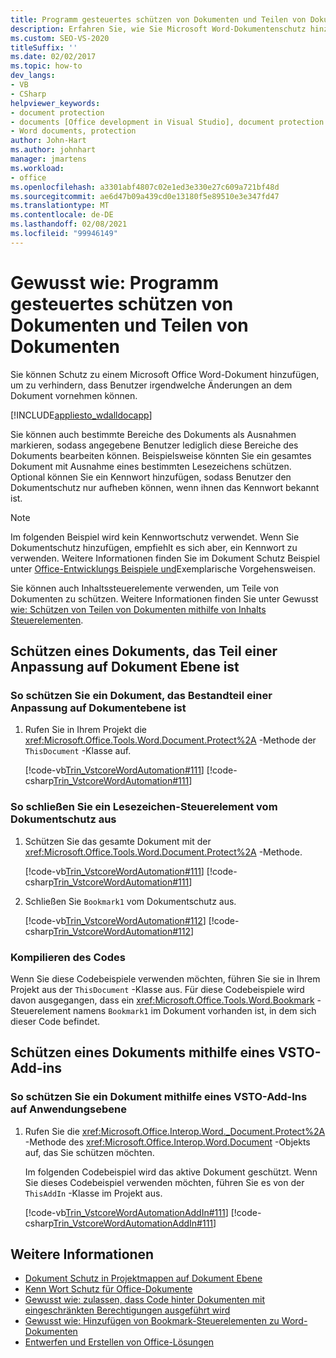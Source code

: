 ```yaml
---
title: Programm gesteuertes schützen von Dokumenten und Teilen von Dokumenten
description: Erfahren Sie, wie Sie Microsoft Word-Dokumentenschutz hinzufügen können, um zu verhindern, dass Benutzer Änderungen an dem Dokument vornehmen können.
ms.custom: SEO-VS-2020
titleSuffix: ''
ms.date: 02/02/2017
ms.topic: how-to
dev_langs:
- VB
- CSharp
helpviewer_keywords:
- document protection
- documents [Office development in Visual Studio], document protection
- Word documents, protection
author: John-Hart
ms.author: johnhart
manager: jmartens
ms.workload:
- office
ms.openlocfilehash: a3301abf4807c02e1ed3e330e27c609a721bf48d
ms.sourcegitcommit: ae6d47b09a439cd0e13180f5e89510e3e347fd47
ms.translationtype: MT
ms.contentlocale: de-DE
ms.lasthandoff: 02/08/2021
ms.locfileid: "99946149"
---
```

# <a name="how-to-programmatically-protect-documents-and-parts-of-documents"></a>Gewusst wie: Programm gesteuertes schützen von Dokumenten und Teilen von Dokumenten
  Sie können Schutz zu einem Microsoft Office Word-Dokument hinzufügen, um zu verhindern, dass Benutzer irgendwelche Änderungen an dem Dokument vornehmen können.

 [!INCLUDE[appliesto_wdalldocapp](../vsto/includes/appliesto-wdalldocapp-md.md)]

 Sie können auch bestimmte Bereiche des Dokuments als Ausnahmen markieren, sodass angegebene Benutzer lediglich diese Bereiche des Dokuments bearbeiten können. Beispielsweise könnten Sie ein gesamtes Dokument mit Ausnahme eines bestimmten Lesezeichens schützen. Optional können Sie ein Kennwort hinzufügen, sodass Benutzer den Dokumentschutz nur aufheben können, wenn ihnen das Kennwort bekannt ist.

> [!NOTE]
> Im folgenden Beispiel wird kein Kennwortschutz verwendet. Wenn Sie Dokumentschutz hinzufügen, empfiehlt es sich aber, ein Kennwort zu verwenden. Weitere Informationen finden Sie im Dokument Schutz Beispiel unter [Office-Entwicklungs Beispiele und](../vsto/office-development-samples-and-walkthroughs.md)Exemplarische Vorgehensweisen.

 Sie können auch Inhaltssteuerelemente verwenden, um Teile von Dokumenten zu schützen. Weitere Informationen finden Sie unter Gewusst [wie: Schützen von Teilen von Dokumenten mithilfe von Inhalts Steuerelementen](../vsto/how-to-protect-parts-of-documents-by-using-content-controls.md).

## <a name="protect-a-document-that-is-part-of-a-document-level-customization"></a>Schützen eines Dokuments, das Teil einer Anpassung auf Dokument Ebene ist

### <a name="to-protect-a-document-that-is-part-of-a-document-level-customization"></a>So schützen Sie ein Dokument, das Bestandteil einer Anpassung auf Dokumentebene ist

1. Rufen Sie in Ihrem Projekt die <xref:Microsoft.Office.Tools.Word.Document.Protect%2A> -Methode der `ThisDocument` -Klasse auf.

     [!code-vb[Trin_VstcoreWordAutomation#111](../vsto/codesnippet/VisualBasic/Trin_VstcoreWordAutomationVB/ThisDocument.vb#111)]
     [!code-csharp[Trin_VstcoreWordAutomation#111](../vsto/codesnippet/CSharp/Trin_VstcoreWordAutomationCS/ThisDocument.cs#111)]

### <a name="to-exclude-a-bookmark-control-from-document-protection"></a>So schließen Sie ein Lesezeichen-Steuerelement vom Dokumentschutz aus

1. Schützen Sie das gesamte Dokument mit der <xref:Microsoft.Office.Tools.Word.Document.Protect%2A> -Methode.

     [!code-vb[Trin_VstcoreWordAutomation#111](../vsto/codesnippet/VisualBasic/Trin_VstcoreWordAutomationVB/ThisDocument.vb#111)]
     [!code-csharp[Trin_VstcoreWordAutomation#111](../vsto/codesnippet/CSharp/Trin_VstcoreWordAutomationCS/ThisDocument.cs#111)]

2. Schließen Sie `Bookmark1` vom Dokumentschutz aus.

     [!code-vb[Trin_VstcoreWordAutomation#112](../vsto/codesnippet/VisualBasic/Trin_VstcoreWordAutomationVB/ThisDocument.vb#112)]
     [!code-csharp[Trin_VstcoreWordAutomation#112](../vsto/codesnippet/CSharp/Trin_VstcoreWordAutomationCS/ThisDocument.cs#112)]

### <a name="compile-the-code"></a>Kompilieren des Codes
 Wenn Sie diese Codebeispiele verwenden möchten, führen Sie sie in Ihrem Projekt aus der `ThisDocument` -Klasse aus. Für diese Codebeispiele wird davon ausgegangen, dass ein <xref:Microsoft.Office.Tools.Word.Bookmark> -Steuerelement namens `Bookmark1` im Dokument vorhanden ist, in dem sich dieser Code befindet.

## <a name="protect-a-document-by-using-a-vsto-add-in"></a>Schützen eines Dokuments mithilfe eines VSTO-Add-ins

### <a name="to-protect-a-document-by-using-an-application-level-vsto-add-in"></a>So schützen Sie ein Dokument mithilfe eines VSTO-Add-Ins auf Anwendungsebene

1. Rufen Sie die <xref:Microsoft.Office.Interop.Word._Document.Protect%2A> -Methode des <xref:Microsoft.Office.Interop.Word.Document> -Objekts auf, das Sie schützen möchten.

     Im folgenden Codebeispiel wird das aktive Dokument geschützt. Wenn Sie dieses Codebeispiel verwenden möchten, führen Sie es von der `ThisAddIn` -Klasse im Projekt aus.

     [!code-vb[Trin_VstcoreWordAutomationAddIn#111](../vsto/codesnippet/VisualBasic/Trin_VstcoreWordAutomationAddIn/ThisAddIn.vb#111)]
     [!code-csharp[Trin_VstcoreWordAutomationAddIn#111](../vsto/codesnippet/CSharp/Trin_VstcoreWordAutomationAddIn/ThisAddIn.cs#111)]

## <a name="see-also"></a>Weitere Informationen
- [Dokument Schutz in Projektmappen auf Dokument Ebene](../vsto/document-protection-in-document-level-solutions.md)
- [Kenn Wort Schutz für Office-Dokumente](../vsto/password-protection-on-office-documents.md)
- [Gewusst wie: zulassen, dass Code hinter Dokumenten mit eingeschränkten Berechtigungen ausgeführt wird](../vsto/how-to-permit-code-to-run-behind-documents-with-restricted-permissions.md)
- [Gewusst wie: Hinzufügen von Bookmark-Steuerelementen zu Word-Dokumenten](../vsto/how-to-add-bookmark-controls-to-word-documents.md)
- [Entwerfen und Erstellen von Office-Lösungen](../vsto/designing-and-creating-office-solutions.md)

